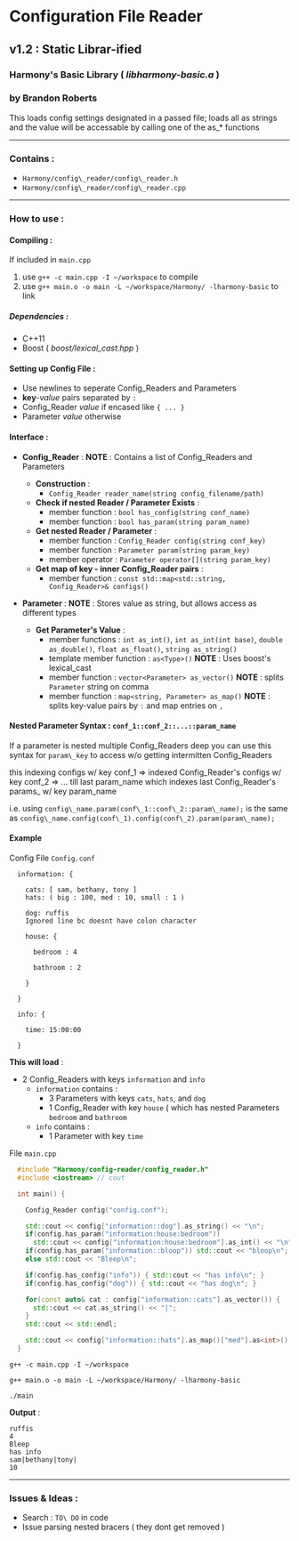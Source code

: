 # Configuration File Reader
## v1.2 : Static Librar-ified
### Harmony's Basic Library ( *libharmony-basic.a* )
### by Brandon Roberts

This loads config settings designated in a passed file; loads all as strings and the value will be accessable by calling one of the as\_\* functions

---

### Contains :
* `Harmony/config\_reader/config\_reader.h`
* `Harmony/config\_reader/config\_reader.cpp`

---

### How to use :

#### Compiling :
If included in `main.cpp`

1. use `g++ -c main.cpp -I ~/workspace` to compile
2. use `g++ main.o -o main -L ~/workspace/Harmony/ -lharmony-basic` to link

##### Dependencies :
* C++11
* Boost ( *boost/lexical_cast.hpp* )

#### Setting up Config File :
* Use newlines to seperate Config\_Readers and Parameters
* **key**-*value* pairs separated by `:`
* Config\_Reader *value* if encased like `{ ... }`
* Parameter *value* otherwise

#### Interface :
* **Config\_Reader** :
**NOTE** : Contains a list of Config\_Readers and Parameters
  * **Construction** :
    * `Config_Reader reader_name(string config_filename/path)`
  * **Check if nested Reader / Parameter Exists** :
    * member function : `bool has_config(string conf_name)`
    * member function : `bool has_param(string param_name)`
  * **Get nested Reader / Parameter** :
    * member function : `Config_Reader config(string conf_key)`
    * member function : `Parameter param(string param_key)`
    * member operator : `Parameter operator[](string param_key)`
  * **Get map of key - inner Config\_Reader pairs** :
    * member function : `const std::map<std::string, Config_Reader>& configs()`

* **Parameter** :
**NOTE** : Stores value as string, but allows access as different types
  * **Get Parameter's Value** :
    * member functions : `int as_int()`, `int as_int(int base)`, `double as_double()`, `float as_float()`, `string as_string()`
    * template member function : `as<Type>()` **NOTE** : Uses boost's lexical\_cast
    * member function : `vector<Parameter> as_vector()` **NOTE** : splits `Parameter` string on comma
    * member function : `map<string, Parameter> as_map()` **NOTE** : splits key-value pairs by `:` and map entries on `,`

#### Nested Parameter Syntax : `conf_1::conf_2::...::param_name`
If a parameter is nested multiple Config\_Readers deep you can use this syntax for `param\_key` to access w/o getting intermitten Config\_Readers

this indexing configs w/ key conf\_1 => indexed Config\_Reader's configs w/ key conf\_2 => ... till last param\_name which indexes last Config\_Reader's params_ w/ key param_name

i.e. using `config\_name.param(conf\_1::conf\_2::param\_name);` is the same as `config\_name.config(conf\_1).config(conf\_2).param(param\_name);`

#### Example
Config File `Config.conf`
```
  information: {

    cats: [ sam, bethany, tony ]
    hats: ( big : 100, med : 10, small : 1 )

    dog: ruffis
    Ignored line bc doesnt have colon character

    house: {

      bedroom : 4

      bathroom : 2

    }

  }

  info: {

    time: 15:00:00

  }
```

**This will load** :

* 2 Config\_Readers with keys `information` and `info`
   * `information` contains :
     * 3 Parameters with keys `cats`, `hats`, and `dog`
     * 1 Config_Reader with key `house` ( which has nested Parameters `bedroom` and `bathroom`
   * `info` contains :
     * 1 Parameter with key `time`

File `main.cpp`
```cpp
  #include "Harmony/config-reader/config_reader.h"
  #include <iostream> // cout

  int main() {

    Config_Reader config("config.conf");

    std::cout << config["information::dog"].as_string() << "\n";
    if(config.has_param("information:house:bedroom"))
      std::cout << config["information:house:bedroom"].as_int() << "\n";
    if(config.has_param("information::bloop")) std::cout << "bloop\n";
    else std::cout << "Bleep\n";

    if(config.has_config("info")) { std::cout << "has info\n"; }
    if(config.has_config("dog")) { std::cout << "has dog\n"; }

    for(const auto& cat : config["information::cats"].as_vector()) {
      std::cout << cat.as_string() << "|";
    }
    std::cout << std::endl;

    std::cout << config["information::hats"].as_map()["med"].as<int>() << std::endl;
  }
```

`g++ -c main.cpp -I ~/workspace`

`g++ main.o -o main -L ~/workspace/Harmony/ -lharmony-basic`

`./main`

**Output** :
```
ruffis
4
Bleep
has info
sam|bethany|tony|
10
```

---

### Issues & Ideas :
* Search : `TO\ DO` in code
* Issue parsing nested bracers ( they dont get removed )
